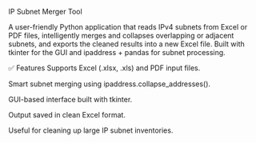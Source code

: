IP Subnet Merger Tool

A user-friendly Python application that reads IPv4 subnets from Excel or PDF files, intelligently merges and collapses overlapping or adjacent subnets, and exports the cleaned results into a new Excel file. Built with tkinter for the GUI and ipaddress + pandas for subnet processing.

✅ Features
Supports Excel (.xlsx, .xls) and PDF input files.

Smart subnet merging using ipaddress.collapse_addresses().

GUI-based interface built with tkinter.

Output saved in clean Excel format.

Useful for cleaning up large IP subnet inventories.

